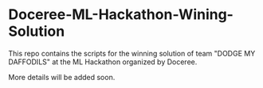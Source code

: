 # Doceree-ML-Hackathon-Wining-Solution
This repo contains the scripts for the winning solution of team "DODGE MY DAFFODILS" at the ML Hackathon organized by Doceree. 

More details will be added soon.
